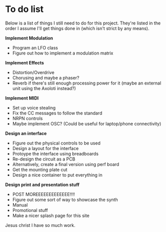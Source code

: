 # To do list

Below is a list of things I still need to do for this project. They're listed in the order I assume I'll get things done in (which isn't strict by any means).

**Implement Modulation**
- Program an LFO class
- Figure out how to implement a modulation matrix

**Implement Effects**
- Distortion/Overdrive
- Chorusing and maybe a phaser?
- Reverb if there's still enough processing power for it (maybe an external unit using the Axoloti instead?)

**Implement MIDI**
- Set up voice stealing
- Fix the CC messages to follow the standard
- NRPN controls
- Maybe implement OSC? (Could be useful for laptop/phone connectivity)

**Design an interface**
- Figure out the physical controls to be used
- Design a layout for the interface
- Protoype the interface using breadboards
- Re-design the circuit as a PCB
- Alternatively, create a final version using perf board
- Get the mounting plate cut
- Design a nice container to put everything in

**Design print and presentation stuff**
- POST MOREEEEEEEEEEEEE!!!!
- Figure out some sort of way to showcase the synth
- Manual
- Promotional stuff
- Make a nicer splash page for this site

Jesus christ I have so much work.
